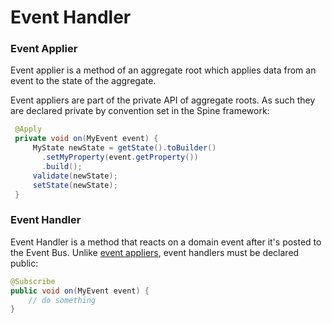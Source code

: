 # Event Handler

<a name="eventapplier"></a>
### Event Applier
Event applier is a method of an aggregate root which applies data from an event to the state of the aggregate.

Event appliers are part of the private API of aggregate roots. As such they are declared private by convention set in the Spine framework:

``````java
 @Apply
 private void on(MyEvent event) {
     MyState newState = getState().toBuilder()
       .setMyProperty(event.getProperty())
       .build();
     validate(newState);
     setState(newState);
 }
``````

### Event Handler
Event Handler is a method that reacts on a domain event after it's posted to the Event Bus. Unlike [event appliers](./java/aggregate.md), event handlers must be declared public:

``````java
@Subscribe
public void on(MyEvent event) {
    // do something
}
``````